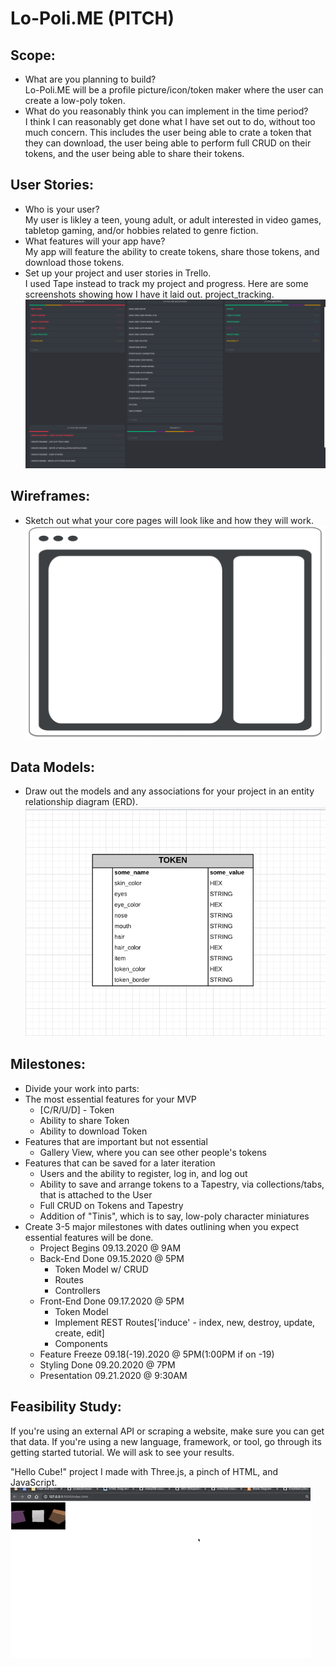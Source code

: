# Lo-Poli.ME (PITCH)

## Scope: 
- What are you planning to build? \
  Lo-Poli.ME will be a profile picture/icon/token maker where the user can create a low-poly token. 
- What do you reasonably think you can implement in the time period?\
  I think I can reasonably get done what I have set out to do, without too much concern. This includes the user being able to crate a token that they can download, the user being able to perform full CRUD on their tokens, and the user being able to share their tokens.

## User Stories: 
- Who is your user?\
  My user is likley a teen, young adult, or adult interested in video games, tabletop gaming, and/or hobbies related to genre fiction. 
- What features will your app have?\
  My app will feature the ability to create tokens, share those tokens, and download those tokens.
- Set up your project and user stories in Trello.\
  I used Tape instead to track my project and progress. Here are some screenshots showing how I have it laid out. 
  project_tracking.
  ![project tracking](./assets/pitch/project_tracking.png)

## Wireframes: 
- Sketch out what your core pages will look like and how they will work. 
![wireframes](./assets/wireframes/token_maker.png)

## Data Models: 
- Draw out the models and any associations for your project in an entity relationship diagram (ERD).
![erd - entinity relationship documents](./assets/erd/token_erd.png)

## Milestones: 
- Divide your work into parts: 
- The most essential features for your MVP
  - [C/R/U/D] - Token
  - Ability to share Token
  - Ability to download Token
- Features that are important but not essential 
  - Gallery View, where you can see other people's tokens
- Features that can be saved for a later iteration
  - Users and the ability to register, log in, and log out
  - Ability to save and arrange tokens to a Tapestry, via collections/tabs, that is attached to the User
  - Full CRUD on Tokens and Tapestry
  - Addition of "Tinis", which is to say, low-poly character miniatures
- Create 3-5 major milestones with dates outlining when you expect essential features will be done.
  - Project Begins 09.13.2020 @ 9AM
  - Back-End Done 09.15.2020 @ 5PM
      * Token Model w/ CRUD
      * Routes
      * Controllers
  - Front-End Done 09.17.2020 @ 5PM
      * Token Model
      * Implement REST Routes['induce' - index, new, destroy, update, create, edit]
      * Components
  - Feature Freeze 09.18(-19).2020 @ 5PM(1:00PM if on -19)
  - Styling Done 09.20.2020 @ 7PM
  - Presentation 09.21.2020 @ 9:30AM

## Feasibility Study: 

If you're using an external API or scraping a website, make sure you can get that data. If you're using a new language, framework, or tool, go through its getting started tutorial. We will ask to see your results.

"Hello Cube!" project I made with Three.js, a pinch of HTML, and JavaScript.
![Hello Cube which renders three floating rotating cubes in 3d in the browser](./assets/pitch/getting_started.gif)